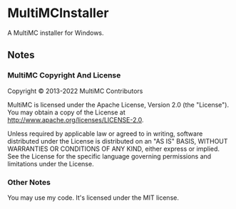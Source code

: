 # MultiMCInstaller

A MultiMC installer for Windows. 

## Notes

### MultiMC Copyright And License

Copyright © 2013-2022 MultiMC Contributors

MultiMC is licensed under the Apache License, Version 2.0 (the "License"). You may obtain a copy of the License at http://www.apache.org/licenses/LICENSE-2.0.

Unless required by applicable law or agreed to in writing, software distributed under the License is distributed on an "AS IS" BASIS, WITHOUT WARRANTIES OR CONDITIONS OF ANY KIND, either express or implied. See the License for the specific language governing permissions and limitations under the License.

### Other Notes

You may use my code. It's licensed under the MIT license.
